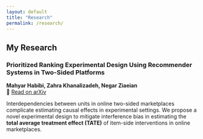 ```yaml
---
layout: default
title: "Research"
permalink: /research/
---
```


## My Research

### **Prioritized Ranking Experimental Design Using Recommender Systems in Two-Sided Platforms**
**Mahyar Habibi, Zahra Khanalizadeh, Negar Ziaeian**  
📄 [Read on arXiv](https://www.arxiv.org/abs/2502.09806)  

Interdependencies between units in online two-sided marketplaces complicate estimating causal effects in experimental settings. We propose a novel experimental design to mitigate interference bias in estimating the **total average treatment effect (TATE)** of item-side interventions in online marketplaces.
